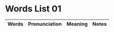 Words List 01
=============

| Words | Pronunciation | Meaning | Notes |
| :---: | :-----------: | :-----: | :---: |
